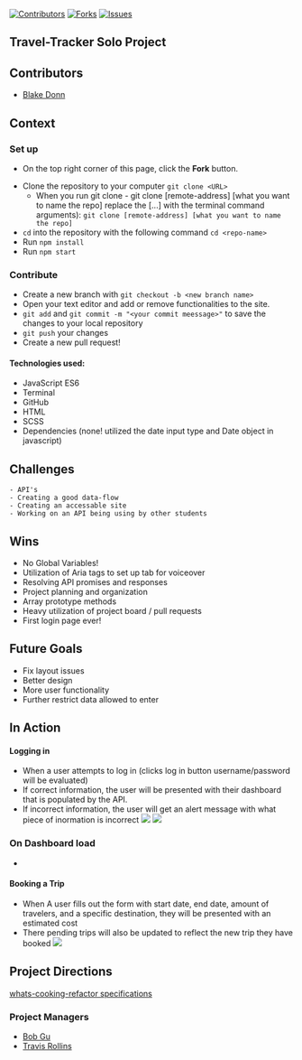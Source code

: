 [![Contributors][contributors-shield]](https://github.com/Atos20/what-s-cooking-refactor/graphs/contributors)
[![Forks][forks-shield]](https://github.com/Atos20/what-s-cooking-refactor/network/members)
[![Issues][issues-shield]](https://github.com/Atos20/what-s-cooking-refactor/issues)

## Travel-Tracker Solo Project

## Contributors
  - [Blake Donn](https://github.com/BlakeDonn)

## Context

### Set up
* On the top right corner of this page, click the **Fork** button.
- Clone the repository to your computer `git clone <URL>`
  - When you run git clone - git clone [remote-address] [what you want to name the repo]
  replace the [...] with the terminal command arguments): `git clone [remote-address] [what you want to name the repo]`
- `cd` into the repository with the following command `cd <repo-name>`
- Run `npm install`
- Run `npm start`

### Contribute

- Create a new branch with `git checkout -b <new branch name>`
- Open your text editor and add or remove functionalities to the site.
- `git add` and `git commit -m "<your commit meessage>"` to save the changes to your local repository
- `git push` your changes
- Create a new pull request!

#### Technologies used:
  * JavaScript ES6
  * Terminal
  * GitHub
  * HTML
  * SCSS
  * Dependencies (none! utilized the date input type and Date object in javascript)

## Challenges

    - API's
    - Creating a good data-flow
    - Creating an accessable site
    - Working on an API being using by other students

## Wins

  * No Global Variables!
  * Utilization of Aria tags to set up tab for voiceover
  * Resolving API promises and responses
  * Project planning and organization
  * Array prototype methods
  * Heavy utilization of project board / pull requests
  * First login page ever!

## Future Goals

  * Fix layout issues
  * Better design
  * More user functionality
  * Further restrict data allowed to enter

## In Action

#### Logging in

- When a user attempts to log in (clicks log in button username/password will be evaluated)
- If correct information, the user will be presented with their dashboard that is populated by the API.
- If incorrect information, the user will get an alert message with what piece of inormation is incorrect
  <img src=https://i.imgur.com/xHDJwL7.png>
  <img src=https://i.imgur.com/15FeQSw.gif>
  
### On Dashboard load

- 
#### Booking a Trip

- When A user fills out the form with start date, end date, amount of travelers, and a specific destination, they will be presented with an estimated cost
- There pending trips will also be updated to reflect the new trip they have booked
  <img src=https://i.imgur.com/xHDJwL7.png>


## Project Directions
[whats-cooking-refactor specifications](https://frontend.turing.io/projects/module-2/refactor-tractor-wc.html)


### Project Managers
- [Bob Gu](https://github.com/BobGu)
- [Travis Rollins](https://github.com/Kalikoze)

<!-- https://www.markdownguide.org/basic-syntax/#reference-style-links -->
[contributors-shield]: https://img.shields.io/github/contributors/jordy1611/whats-cookin-JS-JS-KS.svg?style=flat-square
[contributors-url]: https://github.com/jordy1611/whats-cookin-JS-JS-KS/graphs/contributors
[forks-shield]: https://img.shields.io/github/forks/jordy1611/whats-cookin-JS-JS-KS.svg?style=flat-square
[forks-url]: https://github.com/jordy1611/whats-cookin-JS-JS-KS/network/members
[stars-shield]: https://img.shields.io/github/stars/jordy1611/whats-cookin-JS-JS-KS.svg?style=flat-square
[stars-url]: https://github.com/jordy1611/whats-cookin-JS-JS-KS/stargazers
[issues-shield]: https://img.shields.io/github/issues/jordy1611/whats-cookin-JS-JS-KS.svg?style=flat-square
[issues-url]: https://github.com/jordy1611/whats-cookin-JS-JS-KS/issues
[license-shield]: https://img.shields.io/github/license/jordy1611/whats-cookin-JS-JS-KS.svg?style=flat-square
[license-url]: https://github.com/jordy1611/whats-cookin-JS-JS-KS/blob/master/LICENSE.txt
[linkedin-shield]: https://img.shields.io/badge/-LinkedIn-black.svg?style=flat-square&logo=linkedin&colorB=555
[linkedin-url]: https://linkedin.com/in/othneildrew
[product-screenshot]: images/screenshot.png
